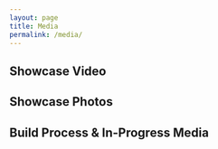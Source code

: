 ```yaml
---
layout: page
title: Media
permalink: /media/
---
```


## Showcase Video

## Showcase Photos

## Build Process & In-Progress Media